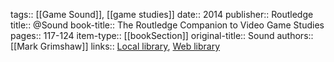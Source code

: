 tags:: [[Game Sound]], [[game studies]]
date:: 2014
publisher:: Routledge
title:: @Sound
book-title:: The Routledge Companion to Video Game Studies
pages:: 117-124
item-type:: [[bookSection]]
original-title:: Sound
authors:: [[Mark Grimshaw]]
links:: [Local library](zotero://select/groups/2386895/items/TEQFRI9N), [Web library](https://www.zotero.org/groups/2386895/items/TEQFRI9N)
